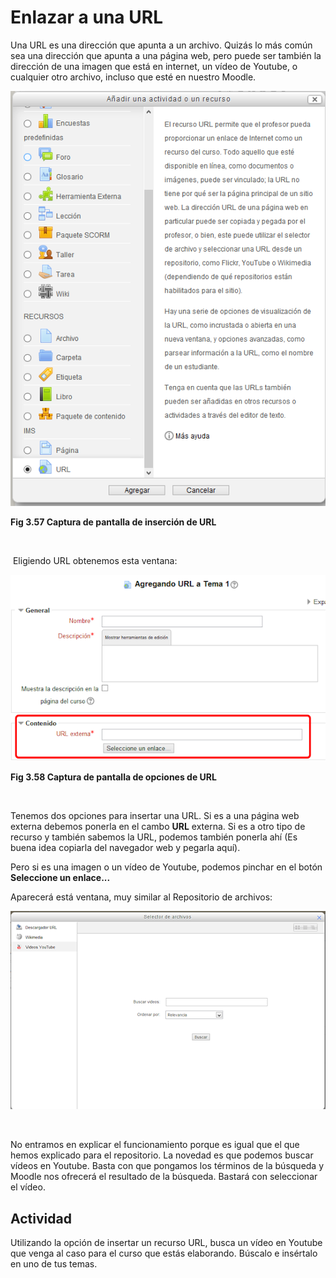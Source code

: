 
# Enlazar a una URL

Una URL es una dirección que apunta a un archivo. Quizás lo más común sea una dirección que apunta a una página web, pero puede ser también la dirección de una imagen que está en internet, un vídeo de Youtube, o cualquier otro archivo, incluso que esté en nuestro Moodle.


![](img/anadir_URL.png)

**Fig 3.57 Captura de pantalla de inserción de URL**

 

 Eligiendo URL obtenemos esta ventana:


![](img/anadiendo_URL.png)

**Fig 3.58 Captura de pantalla de opciones de URL**

 

Tenemos dos opciones para insertar una URL. Si es a una página web externa debemos ponerla en el cambo **URL** externa. Si es a otro tipo de recurso y también sabemos la URL, podemos también ponerla ahí (Es buena idea copiarla del navegador web y pegarla aquí).

Pero si es una imagen o un vídeo de Youtube, podemos pinchar en el botón **Seleccione un enlace...**

Aparecerá está ventana, muy similar al Repositorio de archivos:


![](img/selector_de_archivos.png)

 

No entramos en explicar el funcionamiento porque es igual que el que hemos explicado para el repositorio. La novedad es que podemos buscar vídeos en Youtube. Basta con que pongamos los términos de la búsqueda y Moodle nos ofrecerá el resultado de la búsqueda. Bastará con seleccionar el vídeo.

## Actividad

Utilizando la opción de insertar un recurso URL, busca un vídeo en Youtube que venga al caso para el curso que estás elaborando. Búscalo e insértalo en uno de tus temas.
